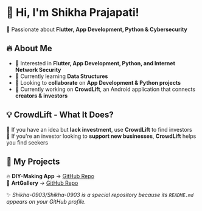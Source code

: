 # 👋 Hi, I'm Shikha Prajapati!  
🚀 Passionate about **Flutter, App Development, Python & Cybersecurity**  

## 🔥 About Me  
- 👀 Interested in **Flutter, App Development, Python, and Internet Network Security**  
- 🌱 Currently learning **Data Structures**  
- 💞️ Looking to **collaborate** on **App Development & Python projects**  
- 📱 Currently working on **CrowdLift**, an Android application that connects **creators & investors**  

## 💡 CrowdLift - What It Does?  
🔨 If you have an idea but **lack investment**, use **CrowdLift** to find investors  
🔨 If you're an investor looking to **support new businesses**, **CrowdLift** helps you find seekers  

## 📱 My Projects  
🔥 **DIY-Making App** → [GitHub Repo](https://github.com/Shikha-0903/diy-app)  
🎨 **ArtGallery** → [GitHub Repo](https://github.com/Shikha-0903/ArtGallery)  


✨ _Shikha-0903/Shikha-0903 is a special repository because its `README.md` appears on your GitHub profile._  
